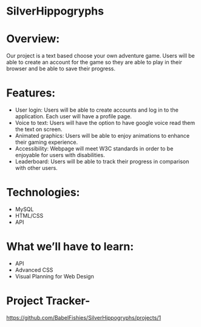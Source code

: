 # SilverHippogryphs

# Overview: 
Our project is a text based choose your own adventure game. Users will be able to create an account for the game so they are able to play in their browser and be able to save their progress. 
 
 
# Features: 
* User login: Users will be able to create accounts and log in to the application. Each user will have a profile page.
* Voice to text: Users will have the option to have google voice read them the text on screen.
* Animated graphics: Users will be able to enjoy animations to enhance their gaming experience.
* Accessibility: Webpage will meet W3C standards in order to be enjoyable for users with disabilities. 
* Leaderboard: Users will be able to track their progress in comparison with other users. 

 
# Technologies: 
* MySQL 
* HTML/CSS
* API 
 
# What we’ll have to learn: 
* API
* Advanced CSS
* Visual Planning for Web Design

 
# Project Tracker-
https://github.com/BabelFishies/SilverHippogryphs/projects/1
